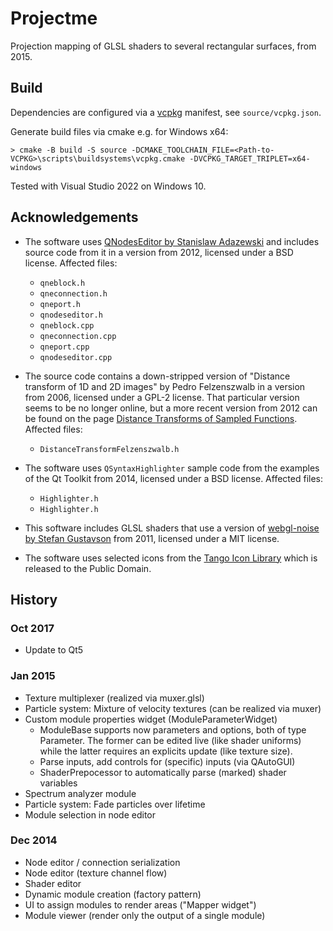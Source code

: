 # Projectme

Projection mapping of GLSL shaders to several rectangular surfaces, from 2015.

## Build

Dependencies are configured via a [vcpkg](https://vcpkg.io/) manifest, see `source/vcpkg.json`.

Generate build files via cmake e.g. for Windows x64:
```
> cmake -B build -S source -DCMAKE_TOOLCHAIN_FILE=<Path-to-VCPKG>\scripts\buildsystems\vcpkg.cmake -DVCPKG_TARGET_TRIPLET=x64-windows
```

Tested with Visual Studio 2022 on Windows 10.

## Acknowledgements

- The software uses [QNodesEditor by Stanislaw Adazewski](https://adared.ch/qnodeseditor-qt-nodesports-based-data-processing-flow-editor/)
  and includes source code from it in a version from 2012, licensed under a BSD license. Affected files:
    - `qneblock.h`
	- `qneconnection.h`
	- `qneport.h`
	- `qnodeseditor.h`
	- `qneblock.cpp`
	- `qneconnection.cpp`
	- `qneport.cpp`
	- `qnodeseditor.cpp`

- The source code contains a down-stripped version of "Distance transform of 1D and 2D images"
  by Pedro Felzenszwalb in a version from 2006, licensed under a GPL-2 license.
  That particular version seems to be no longer online, but a more recent version 
  from 2012 can be found on the page [Distance Transforms of Sampled Functions](https://cs.brown.edu/people/pfelzens/dt/index.html).
  Affected files:
    - `DistanceTransformFelzenszwalb.h`

- The software uses `QSyntaxHighlighter` sample code from the examples of the Qt Toolkit
  from 2014, licensed under a BSD license. Affected files:
    - `Highlighter.h`
    - `Highlighter.h`

- This software includes GLSL shaders that use a version of [webgl-noise by Stefan Gustavson](https://github.com/ashima/webgl-noise) 
  from 2011, licensed under a MIT license.

- The software uses selected icons from the [Tango Icon Library](http://tango.freedesktop.org/Tango_Icon_Library)
  which is released to the Public Domain. 

## History

### Oct 2017
* Update to Qt5

### Jan 2015
* Texture multiplexer (realized via muxer.glsl)
* Particle system: Mixture of velocity textures (can be realized via muxer)
* Custom module properties widget (ModuleParameterWidget)
	- ModuleBase supports now parameters and options, both of type Parameter.
	  The former can be edited live (like shader uniforms) while the latter 
	  requires an explicits update (like texture size).
	- Parse inputs, add controls for (specific) inputs (via QAutoGUI)
	- ShaderPrepocessor to automatically parse (marked) shader variables
* Spectrum analyzer module
* Particle system: Fade particles over lifetime
* Module selection in node editor

### Dec 2014
* Node editor / connection serialization
* Node editor (texture channel flow)
* Shader editor
* Dynamic module creation (factory pattern)
* UI to assign modules to render areas ("Mapper widget")
* Module viewer (render only the output of a single module)
